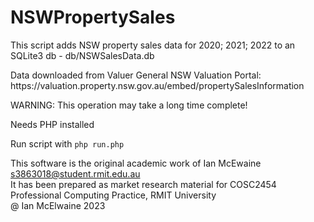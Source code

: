 # NSWPropertySales
<p>This script adds NSW property sales data for 2020; 2021; 2022 to an SQLite3 db - db/NSWSalesData.db</p>
<p>Data downloaded from Valuer General NSW Valuation Portal: https://valuation.property.nsw.gov.au/embed/propertySalesInformation</p>

<p>WARNING: This operation may take a long time complete!</p>
<p>Needs PHP installed</p>
<p>Run script with <code>php run.php</code></p>

This software is the original academic work of Ian McEwaine s3863018@student.rmit.edu.au<br>
It has been prepared as market research material for COSC2454 Professional Computing Practice, RMIT University<br>
@ Ian McElwaine 2023
